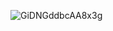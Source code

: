 
![GiDNGddbcAA8x3g](https://github.com/user-attachments/assets/c08c9024-73d6-401d-9c0b-b217e5e257af)
